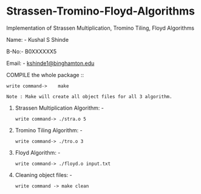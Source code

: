 # Strassen-Tromino-Floyd-Algorithms
Implementation of Strassen Multiplication, Tromino Tiling, Floyd Algorithms

Name: - Kushal S Shinde

B-No:- B0XXXXXX5

Email: - kshinde1@binghamton.edu


COMPILE the whole package :: 
   
    write command->    make 
    
    Note : Make will create all object files for all 3 algorithm.
											  
1. Strassen Multiplication Algorithm: - 

       write command-> ./stra.o 5
	
	
2. Tromino Tiling Algorithm: -

       write command-> ./tro.o 3
	
	
3. Floyd Algorithm: -

       write command-> ./floyd.o input.txt
	
	
4. Cleaning object files: - 
   
       write command -> make clean
